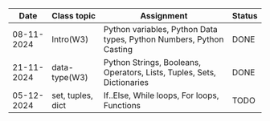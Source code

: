 | Date       | Class topic   | Assignment                                                             | Status |
| ---------- | ------------- | ---------------------------------------------------------------------- | ------ |
| 08-11-2024 | Intro(W3)     | Python variables, Python Data types, Python Numbers, Python Casting    | DONE   |
| 21-11-2024 | data-type(W3) | Python Strings, Booleans, Operators, Lists, Tuples, Sets, Dictionaries | DONE   |
| 05-12-2024 | set, tuples, dict | If..Else, While loops, For loops, Functions                        | TODO   |